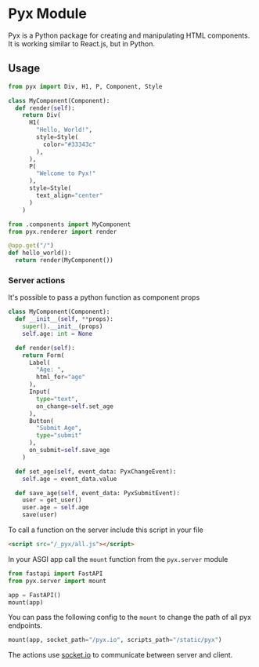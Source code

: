 # Pyx Module

Pyx is a Python package for creating and manipulating HTML components. It is working similar to React.js, but in Python.

## Usage

```python
from pyx import Div, H1, P, Component, Style

class MyComponent(Component):
  def render(self):
    return Div(
      H1(
        "Hello, World!",
        style=Style(
          color="#33343c"
        ),
      ),
      P(
        "Welcome to Pyx!"
      ),
      style=Style(
        text_align="center"
      )
    )
```
```python
from .components import MyComponent
from pyx.renderer import render

@app.get("/")
def hello_world():
  return render(MyComponent())
```

### Server actions
It's possible to pass a python function as component props
```python
class MyComponent(Component):
  def __init__(self, **props):
    super().__init__(props)
    self.age: int = None

  def render(self):
    return Form(
      Label(
        "Age: ",
        html_for="age"
      ),
      Input(
        type="text",
        on_change=self.set_age
      ),
      Button(
        "Submit Age",
        type="submit"
      ),
      on_submit=self.save_age
    )

  def set_age(self, event_data: PyxChangeEvent):
    self.age = event_data.value

  def save_age(self, event_data: PyxSubmitEvent):
    user = get_user()
    user.age = self.age
    save(user)
```
To call a function on the server include this script in your file
```html
<script src="/_pyx/all.js"></script>
```
In your ASGI app call the `mount` function from the `pyx.server` module
```python
from fastapi import FastAPI
from pyx.server import mount

app = FastAPI()
mount(app)
```
You can pass the following config to the `mount` to change the path of all pyx endpoints.
```python
mount(app, socket_path="/pyx.io", scripts_path="/static/pyx")
```
The actions use [socket.io](https://socket.io) to communicate between server and client.
